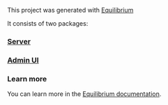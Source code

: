 This project was generated with [Equilibrium](https://amplication.com)

It consists of two packages:

### [Server](./server/README.md)

### [Admin UI](./admin-ui/README.md)

### Learn more

You can learn more in the [Equilibrium documentation](https://docs.amplication.com/guides/getting-started).
